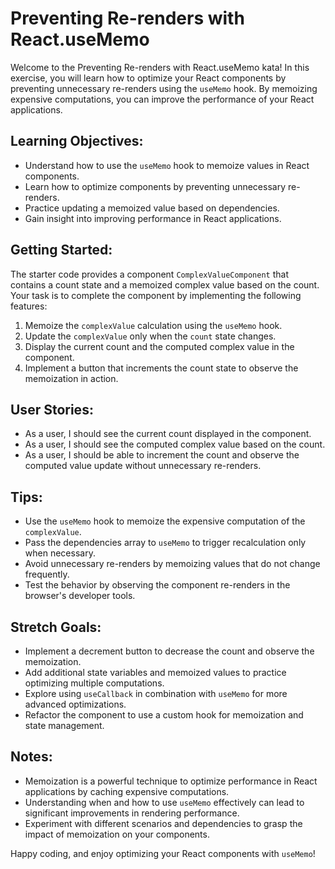 # Preventing Re-renders with React.useMemo

Welcome to the Preventing Re-renders with React.useMemo kata! In this exercise, you will learn how to optimize your React components by preventing unnecessary re-renders using the `useMemo` hook. By memoizing expensive computations, you can improve the performance of your React applications.

## Learning Objectives:

- Understand how to use the `useMemo` hook to memoize values in React components.
- Learn how to optimize components by preventing unnecessary re-renders.
- Practice updating a memoized value based on dependencies.
- Gain insight into improving performance in React applications.

## Getting Started:

The starter code provides a component `ComplexValueComponent` that contains a count state and a memoized complex value based on the count. Your task is to complete the component by implementing the following features:

1. Memoize the `complexValue` calculation using the `useMemo` hook.
2. Update the `complexValue` only when the `count` state changes.
3. Display the current count and the computed complex value in the component.
4. Implement a button that increments the count state to observe the memoization in action.

## User Stories:

- As a user, I should see the current count displayed in the component.
- As a user, I should see the computed complex value based on the count.
- As a user, I should be able to increment the count and observe the computed value update without unnecessary re-renders.

## Tips:

- Use the `useMemo` hook to memoize the expensive computation of the `complexValue`.
- Pass the dependencies array to `useMemo` to trigger recalculation only when necessary.
- Avoid unnecessary re-renders by memoizing values that do not change frequently.
- Test the behavior by observing the component re-renders in the browser's developer tools.

## Stretch Goals:

- Implement a decrement button to decrease the count and observe the memoization.
- Add additional state variables and memoized values to practice optimizing multiple computations.
- Explore using `useCallback` in combination with `useMemo` for more advanced optimizations.
- Refactor the component to use a custom hook for memoization and state management.

## Notes:

- Memoization is a powerful technique to optimize performance in React applications by caching expensive computations.
- Understanding when and how to use `useMemo` effectively can lead to significant improvements in rendering performance.
- Experiment with different scenarios and dependencies to grasp the impact of memoization on your components.

Happy coding, and enjoy optimizing your React components with `useMemo`!
